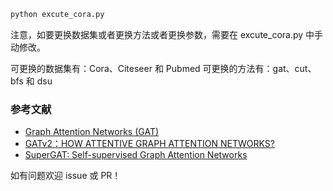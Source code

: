    ```bash
   python excute_cora.py
   ```
   注意，如要更换数据集或者更换方法或者更换参数，需要在 excute_cora.py 中手动修改。

   可更换的数据集有：Cora、Citeseer 和 Pubmed
   可更换的方法有：gat、cut、bfs 和 dsu

### 参考文献

- [Graph Attention Networks (GAT)](https://arxiv.org/abs/1710.10903)
- [GATv2：HOW ATTENTIVE GRAPH ATTENTION NETWORKS?](https://arxiv.org/abs/2105.14491)
- [SuperGAT: Self-supervised Graph Attention Networks](https://arxiv.org/abs/2104.09864)

如有问题欢迎 issue 或 PR！